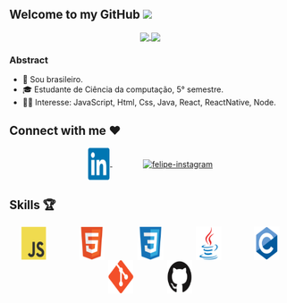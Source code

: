 ## Welcome to my GitHub <img src="https://raw.githubusercontent.com/iampavangandhi/iampavangandhi/master/gifs/Hi.gif" width="30px">
<div>
<p align="center">
  <a href="https://github.com/felipemorgado">
  <img align="center" height="180em" src="https://github-readme-stats.vercel.app/api?username=felipemorgado&show_icons=true&theme=radical&include_all_commits=true&count_private=true"/>
  </a>
  <a href="https://github.com/felipemorgado">
  <img align="center" height="180em" src="https://github-readme-stats.vercel.app/api/top-langs/?username=felipemorgado&layout=compact&langs_count=16&theme=radical"/>
  </a>
</p>
</div>

### Abstract

- 📍 Sou brasileiro.
- ‍🎓 Estudante de Ciência da computação, 5° semestre.
- 👨‍💻 Interesse: JavaScript, Html, Css, Java, React, ReactNative, Node.

## Connect with me ❤️
<p align="center">
    <a href="" target="_blank">
        <img align="center" alt="felipe-linkedin" height="60" width="40" src="https://raw.githubusercontent.com/devicons/devicon/master/icons/linkedin/linkedin-original.svg">
    </a> &nbsp;&nbsp;&nbsp;&nbsp;&nbsp;&nbsp;&nbsp;&nbsp;&nbsp;&nbsp;&nbsp;&nbsp;&nbsp;
    <a href="https://www.instagram.com/morgado.felps/" target="_blank">
        <img align="center" alt="felipe-instagram" height="60" width="40" src="https://cdn.worldvectorlogo.com/logos/instagram-2-1.svg">
    </a>
</p>

## Skills :trophy:
<p align="center">
     <img align="center" height="60" width="45" src="https://raw.githubusercontent.com/devicons/devicon/master/icons/javascript/javascript-original.svg">
     &nbsp;&nbsp;&nbsp;&nbsp;&nbsp;&nbsp;&nbsp;&nbsp;&nbsp;&nbsp;&nbsp;&nbsp;&nbsp;
     <img align="center" height="60" width="45" src="https://raw.githubusercontent.com/devicons/devicon/master/icons/html5/html5-original.svg">
     &nbsp;&nbsp;&nbsp;&nbsp;&nbsp;&nbsp;&nbsp;&nbsp;&nbsp;&nbsp;&nbsp;&nbsp;&nbsp;
     <img align="center" height="60" width="45" src="https://raw.githubusercontent.com/devicons/devicon/master/icons/css3/css3-original.svg">
     &nbsp;&nbsp;&nbsp;&nbsp;&nbsp;&nbsp;&nbsp;&nbsp;&nbsp;&nbsp;&nbsp;&nbsp;&nbsp;
     <img align="center" height="60" width="45" src="https://raw.githubusercontent.com/devicons/devicon/master/icons/java/java-original.svg">
     &nbsp;&nbsp;&nbsp;&nbsp;&nbsp;&nbsp;&nbsp;&nbsp;&nbsp;&nbsp;&nbsp;&nbsp;&nbsp;
     <img align="center" height="60" width="45" src="https://raw.githubusercontent.com/devicons/devicon/master/icons/c/c-original.svg">
     &nbsp;&nbsp;&nbsp;&nbsp;&nbsp;&nbsp;&nbsp;&nbsp;&nbsp;&nbsp;&nbsp;&nbsp;&nbsp;
     <img align="center" height="60" width="45" src="https://raw.githubusercontent.com/devicons/devicon/master/icons/git/git-original.svg">
     &nbsp;&nbsp;&nbsp;&nbsp;&nbsp;&nbsp;&nbsp;&nbsp;&nbsp;&nbsp;&nbsp;&nbsp;&nbsp;
     <img align="center" height="60" width="45" src="https://raw.githubusercontent.com/devicons/devicon/master/icons/github/github-original.svg">
     &nbsp;&nbsp;&nbsp;&nbsp;&nbsp;&nbsp;&nbsp;&nbsp;&nbsp;&nbsp;&nbsp;&nbsp;&nbsp;
</p>
